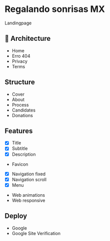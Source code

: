 # Regalando sonrisas MX
Landingpage

## 📁 Architecture
- Home
- Erro 404
- Privacy
- Terms

## Structure
- Cover
- About
- Process
- Candidates
- Donations

## Features
- [x] Title
- [x] Subtitle
- [x] Description
- Favicon
- [x] Navigation fixed
- [x] Navigation scroll
- [x] Menu
- Web animations
- Web responsive


## Deploy
- Google
- Google Site Verification